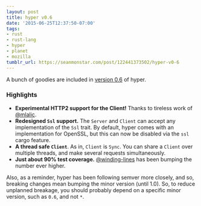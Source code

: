 ```yaml
---
layout: post
title: hyper v0.6
date: '2015-06-25T12:37:50-07:00'
tags:
- rust
- rust-lang
- hyper
- planet
- mozilla
tumblr_url: https://seanmonstar.com/post/122441373502/hyper-v0-6
---
```

A bunch of goodies are included in [version 0.6](https://github.com/hyperium/hyper/releases/tag/v0.6.0) of hyper.

### Highlights

- **Experimental HTTP2 support for the Client!** Thanks to tireless work of [@mlalic](https://github.com/mlalic).
- **Redesigned `Ssl` support.** The `Server` and `Client` can accept any implementation of the `Ssl` trait. By default, hyper comes with an implementation for OpenSSL, but this can now be disabled via the `ssl` cargo feature.
- **A thread safe `Client`**. As in, `Client` is `Sync`. You can share a `Client` over multiple threads, and make several requests simultaneously.
- **Just about 90% test coverage.** [@winding-lines](https://github.com/winding-lines) has been bumping the number ever higher.

Also, as a reminder, hyper has been following semver more closely, and so, breaking changes mean bumping the minor version (until 1.0). So, to reduce unplanned breakage, you should probably depend on a specific minor version, such as `0.6`, and not `*`.

